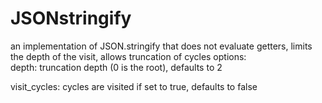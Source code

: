 # JSONstringify
an implementation of JSON.stringify that does not evaluate getters, limits the depth of the visit, allows truncation of cycles
 options:  
   depth: truncation depth (0 is the root), defaults to 2
   
   visit_cycles: cycles are visited if set to true, defaults to false
